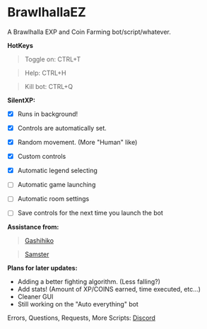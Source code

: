 # BrawlhallaEZ
A Brawlhalla EXP and Coin Farming bot/script/whatever.

**HotKeys**
>Toggle on: CTRL+T

>Help: CTRL+H

>Kill bot: CTRL+Q

**SilentXP:**
- [x] Runs in background!
- [x] Controls are automatically set.
- [x] Random movement. (More "Human" like)
- [x] Custom controls
- [x] Automatic legend selecting
- [ ] Automatic game launching
- [ ] Automatic room settings
- [ ] Save controls for the next time you launch the bot


**Assistance from:**
> [Gashihiko](https://github.com/gashihiko)

> [Samster](https://github.com/BrotherSamster)

**Plans for later updates:**
- Adding a better fighting algorithm. (Less falling?)
- Add stats! (Amount of XP/COINS earned, time executed, etc...)
- Cleaner GUI
- Still working on the "Auto everything" bot

Errors, Questions, Requests, More Scripts: [Discord](https://discord.gg/2uj73mK)
